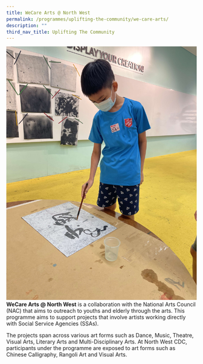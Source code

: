```yaml
---
title: WeCare Arts @ North West
permalink: /programmes/uplifting-the-community/we-care-arts/
description: ""
third_nav_title: Uplifting The Community
---
```

![](/images/Programmes/Uplifting%20The%20Community/Image%20(1).jpeg)**WeCare Arts @ North West** is a collaboration with the National Arts Council (NAC) that aims to outreach to youths and elderly through the arts. This programme aims to support projects that involve artists working directly with Social Service Agencies (SSAs).  
  
The projects span across various art forms such as Dance, Music, Theatre, Visual Arts, Literary Arts and Multi-Disciplinary Arts. At North West CDC, participants under the programme are exposed to art forms such as Chinese Calligraphy, Rangoli Art and Visual Arts.  
  
